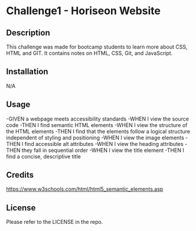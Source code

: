 # Challenge1 - Horiseon Website

## Description

This challenge was made for bootcamp students to learn more about CSS, HTML and GIT. It contains notes on HTML, CSS, Git, and JavaScript.

## Installation

N/A

## Usage

-GIVEN a webpage meets accessibility standards
-WHEN I view the source code
-THEN I find semantic HTML elements
-WHEN I view the structure of the HTML elements
-THEN I find that the elements follow a logical structure independent of styling and positioning
-WHEN I view the image elements
-THEN I find accessible alt attributes
-WHEN I view the heading attributes
-THEN they fall in sequential order
-WHEN I view the title element
-THEN I find a concise, descriptive title

## Credits

 https://www.w3schools.com/html/html5_semantic_elements.asp

## License

Please refer to the LICENSE in the repo.
